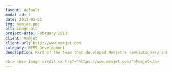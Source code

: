 ```yaml
---
layout: default
modal-id: 1
date: 2013-02-01
img: memjet.png
alt: image-alt
project-date: February 2013
client: Memjet
client-url: http://www.memjet.com
category: MEMS Development
description: Part of the team that developed Memjet’s revolutionary inkjet technology. Principal Investigator driving the second generation MEMS Process Development Project from proof of concept through to pilot integration with CMOS wafers. 

<br> <br> Image credit <a href="https://www.memjet.com/">Memjet</a>
---
```


